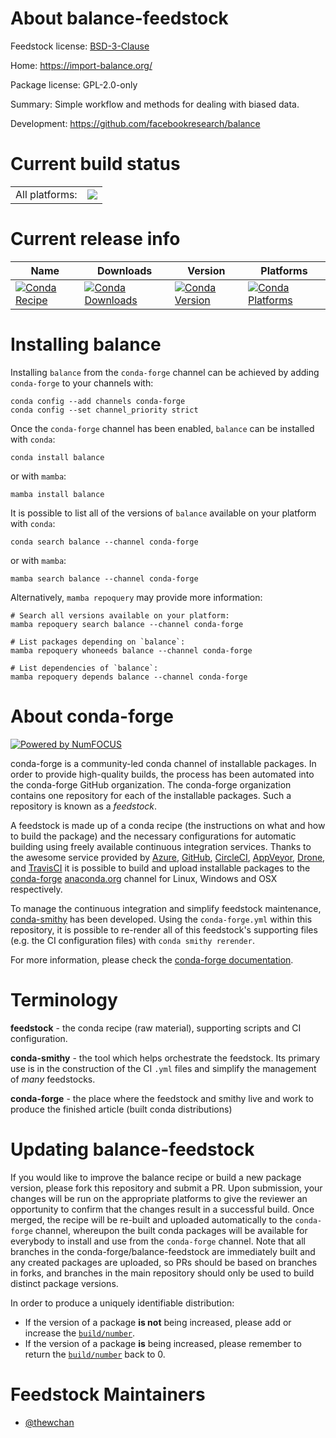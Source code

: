 About balance-feedstock
=======================

Feedstock license: [BSD-3-Clause](https://github.com/conda-forge/balance-feedstock/blob/main/LICENSE.txt)

Home: https://import-balance.org/

Package license: GPL-2.0-only

Summary: Simple workflow and methods for dealing with biased data.

Development: https://github.com/facebookresearch/balance

Current build status
====================


<table><tr><td>All platforms:</td>
    <td>
      <a href="https://dev.azure.com/conda-forge/feedstock-builds/_build/latest?definitionId=19180&branchName=main">
        <img src="https://dev.azure.com/conda-forge/feedstock-builds/_apis/build/status/balance-feedstock?branchName=main">
      </a>
    </td>
  </tr>
</table>

Current release info
====================

| Name | Downloads | Version | Platforms |
| --- | --- | --- | --- |
| [![Conda Recipe](https://img.shields.io/badge/recipe-balance-green.svg)](https://anaconda.org/conda-forge/balance) | [![Conda Downloads](https://img.shields.io/conda/dn/conda-forge/balance.svg)](https://anaconda.org/conda-forge/balance) | [![Conda Version](https://img.shields.io/conda/vn/conda-forge/balance.svg)](https://anaconda.org/conda-forge/balance) | [![Conda Platforms](https://img.shields.io/conda/pn/conda-forge/balance.svg)](https://anaconda.org/conda-forge/balance) |

Installing balance
==================

Installing `balance` from the `conda-forge` channel can be achieved by adding `conda-forge` to your channels with:

```
conda config --add channels conda-forge
conda config --set channel_priority strict
```

Once the `conda-forge` channel has been enabled, `balance` can be installed with `conda`:

```
conda install balance
```

or with `mamba`:

```
mamba install balance
```

It is possible to list all of the versions of `balance` available on your platform with `conda`:

```
conda search balance --channel conda-forge
```

or with `mamba`:

```
mamba search balance --channel conda-forge
```

Alternatively, `mamba repoquery` may provide more information:

```
# Search all versions available on your platform:
mamba repoquery search balance --channel conda-forge

# List packages depending on `balance`:
mamba repoquery whoneeds balance --channel conda-forge

# List dependencies of `balance`:
mamba repoquery depends balance --channel conda-forge
```


About conda-forge
=================

[![Powered by
NumFOCUS](https://img.shields.io/badge/powered%20by-NumFOCUS-orange.svg?style=flat&colorA=E1523D&colorB=007D8A)](https://numfocus.org)

conda-forge is a community-led conda channel of installable packages.
In order to provide high-quality builds, the process has been automated into the
conda-forge GitHub organization. The conda-forge organization contains one repository
for each of the installable packages. Such a repository is known as a *feedstock*.

A feedstock is made up of a conda recipe (the instructions on what and how to build
the package) and the necessary configurations for automatic building using freely
available continuous integration services. Thanks to the awesome service provided by
[Azure](https://azure.microsoft.com/en-us/services/devops/), [GitHub](https://github.com/),
[CircleCI](https://circleci.com/), [AppVeyor](https://www.appveyor.com/),
[Drone](https://cloud.drone.io/welcome), and [TravisCI](https://travis-ci.com/)
it is possible to build and upload installable packages to the
[conda-forge](https://anaconda.org/conda-forge) [anaconda.org](https://anaconda.org/)
channel for Linux, Windows and OSX respectively.

To manage the continuous integration and simplify feedstock maintenance,
[conda-smithy](https://github.com/conda-forge/conda-smithy) has been developed.
Using the ``conda-forge.yml`` within this repository, it is possible to re-render all of
this feedstock's supporting files (e.g. the CI configuration files) with ``conda smithy rerender``.

For more information, please check the [conda-forge documentation](https://conda-forge.org/docs/).

Terminology
===========

**feedstock** - the conda recipe (raw material), supporting scripts and CI configuration.

**conda-smithy** - the tool which helps orchestrate the feedstock.
                   Its primary use is in the construction of the CI ``.yml`` files
                   and simplify the management of *many* feedstocks.

**conda-forge** - the place where the feedstock and smithy live and work to
                  produce the finished article (built conda distributions)


Updating balance-feedstock
==========================

If you would like to improve the balance recipe or build a new
package version, please fork this repository and submit a PR. Upon submission,
your changes will be run on the appropriate platforms to give the reviewer an
opportunity to confirm that the changes result in a successful build. Once
merged, the recipe will be re-built and uploaded automatically to the
`conda-forge` channel, whereupon the built conda packages will be available for
everybody to install and use from the `conda-forge` channel.
Note that all branches in the conda-forge/balance-feedstock are
immediately built and any created packages are uploaded, so PRs should be based
on branches in forks, and branches in the main repository should only be used to
build distinct package versions.

In order to produce a uniquely identifiable distribution:
 * If the version of a package **is not** being increased, please add or increase
   the [``build/number``](https://docs.conda.io/projects/conda-build/en/latest/resources/define-metadata.html#build-number-and-string).
 * If the version of a package **is** being increased, please remember to return
   the [``build/number``](https://docs.conda.io/projects/conda-build/en/latest/resources/define-metadata.html#build-number-and-string)
   back to 0.

Feedstock Maintainers
=====================

* [@thewchan](https://github.com/thewchan/)

